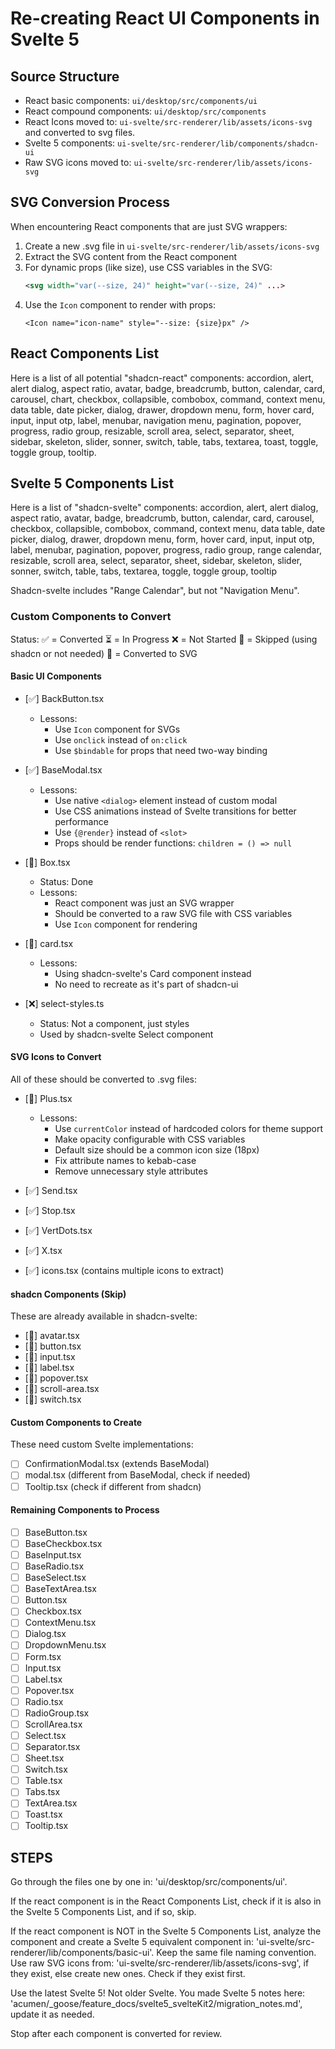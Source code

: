 # Re-creating React UI Components in Svelte 5

## Source Structure

- React basic components: `ui/desktop/src/components/ui`
- React compound components: `ui/desktop/src/components`
- React Icons moved to: `ui-svelte/src-renderer/lib/assets/icons-svg` and converted to svg files.
- Svelte 5 components: `ui-svelte/src-renderer/lib/components/shadcn-ui`
- Raw SVG icons moved to: `ui-svelte/src-renderer/lib/assets/icons-svg`

## SVG Conversion Process

When encountering React components that are just SVG wrappers:

1. Create a new .svg file in `ui-svelte/src-renderer/lib/assets/icons-svg`
2. Extract the SVG content from the React component
3. For dynamic props (like size), use CSS variables in the SVG:
   ```svg
   <svg width="var(--size, 24)" height="var(--size, 24)" ...>
   ```
4. Use the `Icon` component to render with props:
   ```svelte
   <Icon name="icon-name" style="--size: {size}px" />
   ```

## React Components List

Here is a list of all potential "shadcn-react" components:
accordion, alert, alert dialog, aspect ratio, avatar, badge, breadcrumb, button, calendar, card, carousel, chart, checkbox, collapsible, combobox, command, context menu, data table, date picker, dialog, drawer, dropdown menu, form, hover card, input, input otp, label, menubar, navigation menu, pagination, popover, progress, radio group, resizable, scroll area, select, separator, sheet, sidebar, skeleton, slider, sonner, switch, table, tabs, textarea, toast, toggle, toggle group, tooltip.

## Svelte 5 Components List

Here is a list of "shadcn-svelte" components:
accordion, alert, alert dialog, aspect ratio, avatar, badge, breadcrumb, button, calendar, card, carousel, checkbox, collapsible, combobox, command, context menu, data table, date picker, dialog, drawer, dropdown menu, form, hover card, input, input otp, label, menubar, pagination, popover, progress, radio group, range calendar, resizable, scroll area, select, separator, sheet, sidebar, skeleton, slider, sonner, switch, table, tabs, textarea, toggle, toggle group, tooltip

Shadcn-svelte includes "Range Calendar", but not "Navigation Menu".

### Custom Components to Convert

Status:
✅ = Converted
⏳ = In Progress
❌ = Not Started
🚫 = Skipped (using shadcn or not needed)
📝 = Converted to SVG

#### Basic UI Components

- [✅] BackButton.tsx

  - Lessons:
    - Use `Icon` component for SVGs
    - Use `onclick` instead of `on:click`
    - Use `$bindable` for props that need two-way binding

- [✅] BaseModal.tsx

  - Lessons:
    - Use native `<dialog>` element instead of custom modal
    - Use CSS animations instead of Svelte transitions for better performance
    - Use `{@render}` instead of `<slot>`
    - Props should be render functions: `children = () => null`

- [📝] Box.tsx

  - Status: Done
  - Lessons:
    - React component was just an SVG wrapper
    - Should be converted to a raw SVG file with CSS variables
    - Use `Icon` component for rendering

- [🚫] card.tsx

  - Lessons:
    - Using shadcn-svelte's Card component instead
    - No need to recreate as it's part of shadcn-ui

- [❌] select-styles.ts
  - Status: Not a component, just styles
  - Used by shadcn-svelte Select component

#### SVG Icons to Convert

All of these should be converted to .svg files:

- [📝] Plus.tsx

  - Lessons:
    - Use `currentColor` instead of hardcoded colors for theme support
    - Make opacity configurable with CSS variables
    - Default size should be a common icon size (18px)
    - Fix attribute names to kebab-case
    - Remove unnecessary style attributes

- [✅] Send.tsx
- [✅] Stop.tsx
- [✅] VertDots.tsx
- [✅] X.tsx
- [✅] icons.tsx (contains multiple icons to extract)

#### shadcn Components (Skip)

These are already available in shadcn-svelte:

- [🚫] avatar.tsx
- [🚫] button.tsx
- [🚫] input.tsx
- [🚫] label.tsx
- [🚫] popover.tsx
- [🚫] scroll-area.tsx
- [🚫] switch.tsx

#### Custom Components to Create

These need custom Svelte implementations:

- [ ] ConfirmationModal.tsx (extends BaseModal)
- [ ] modal.tsx (different from BaseModal, check if needed)
- [ ] Tooltip.tsx (check if different from shadcn)

#### Remaining Components to Process

- [ ] BaseButton.tsx
- [ ] BaseCheckbox.tsx
- [ ] BaseInput.tsx
- [ ] BaseRadio.tsx
- [ ] BaseSelect.tsx
- [ ] BaseTextArea.tsx
- [ ] Button.tsx
- [ ] Checkbox.tsx
- [ ] ContextMenu.tsx
- [ ] Dialog.tsx
- [ ] DropdownMenu.tsx
- [ ] Form.tsx
- [ ] Input.tsx
- [ ] Label.tsx
- [ ] Popover.tsx
- [ ] Radio.tsx
- [ ] RadioGroup.tsx
- [ ] ScrollArea.tsx
- [ ] Select.tsx
- [ ] Separator.tsx
- [ ] Sheet.tsx
- [ ] Switch.tsx
- [ ] Table.tsx
- [ ] Tabs.tsx
- [ ] TextArea.tsx
- [ ] Toast.tsx
- [ ] Tooltip.tsx

## STEPS

Go through the files one by one in: 'ui/desktop/src/components/ui'.

If the react component is in the React Components List, check if it is also in the Svelte 5 Components List, and if so, skip.

If the react component is NOT in the Svelte 5 Components List, analyze the component and create a Svelte 5 equivalent component in: 'ui-svelte/src-renderer/lib/components/basic-ui'. Keep the same file naming convention. Use raw SVG icons from: 'ui-svelte/src-renderer/lib/assets/icons-svg', if they exist, else create new ones. Check if they exist first.

Use the latest Svelte 5! Not older Svelte. You made Svelte 5 notes here:
'acumen/\_goose/feature_docs/svelte5_svelteKit2/migration_notes.md', update it as needed.

Stop after each component is converted for review.
